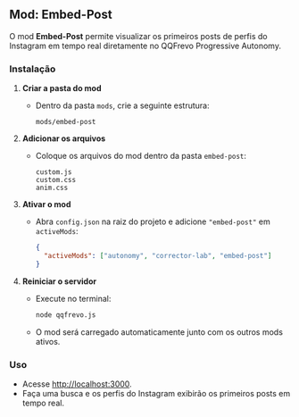 ## Mod: Embed-Post

O mod **Embed-Post** permite visualizar os primeiros posts de perfis do Instagram em tempo real diretamente no QQFrevo Progressive Autonomy.

### Instalação

1. **Criar a pasta do mod**
   - Dentro da pasta `mods`, crie a seguinte estrutura:
     ```
     mods/embed-post
     ```

2. **Adicionar os arquivos**
   - Coloque os arquivos do mod dentro da pasta `embed-post`:
     ```
     custom.js
     custom.css
     anim.css
     ```

3. **Ativar o mod**
   - Abra `config.json` na raiz do projeto e adicione `"embed-post"` em `activeMods`:
     ```json
     {
       "activeMods": ["autonomy", "corrector-lab", "embed-post"]
     }
     ```

4. **Reiniciar o servidor**
   - Execute no terminal:
     ```bash
     node qqfrevo.js
     ```
   - O mod será carregado automaticamente junto com os outros mods ativos.

### Uso

- Acesse [http://localhost:3000](http://localhost:3000).
- Faça uma busca e os perfis do Instagram exibirão os primeiros posts em tempo real.
